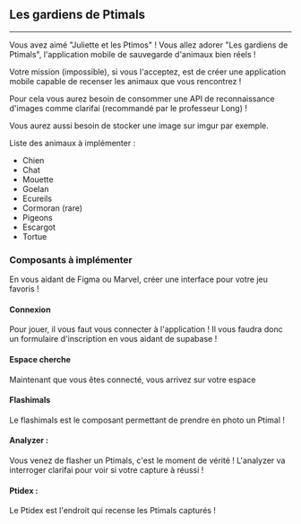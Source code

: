## Les gardiens de Ptimals
---

Vous avez aimé "Juliette et les Ptimos" ! Vous allez adorer "Les gardiens de Ptimals", l'application mobile de sauvegarde d'animaux bien réels !

Votre mission (impossible), si vous l'acceptez, est de créer une application mobile capable de recenser les animaux que vous rencontrez !

Pour cela vous aurez besoin de consommer une API de reconnaissance d'images comme clarifai (recommandé par le professeur Long) !

Vous aurez aussi besoin de stocker une image sur imgur par exemple.

Liste des animaux à implémenter :

- Chien
- Chat
- Mouette
- Goelan
- Ecureils
- Cormoran (rare)
- Pigeons
- Escargot
- Tortue


### Composants à implémenter

En vous aidant de Figma ou Marvel, créer une interface pour votre jeu favoris !

#### Connexion

Pour jouer, il vous faut vous connecter à l'application ! 
Il vous faudra donc un formulaire d'inscription en vous aidant de supabase !

#### Espace cherche

Maintenant que vous êtes connecté, vous arrivez sur votre espace 

#### Flashimals

Le flashimals est le composant permettant de prendre en photo un Ptimal !

#### Analyzer :

Vous venez de flasher un Ptimals, c'est le moment de vérité ! L'analyzer va interroger clarifai pour voir si votre capture à réussi !

#### Ptidex :

Le Ptidex est l'endroit qui recense les Ptimals capturés ! 
